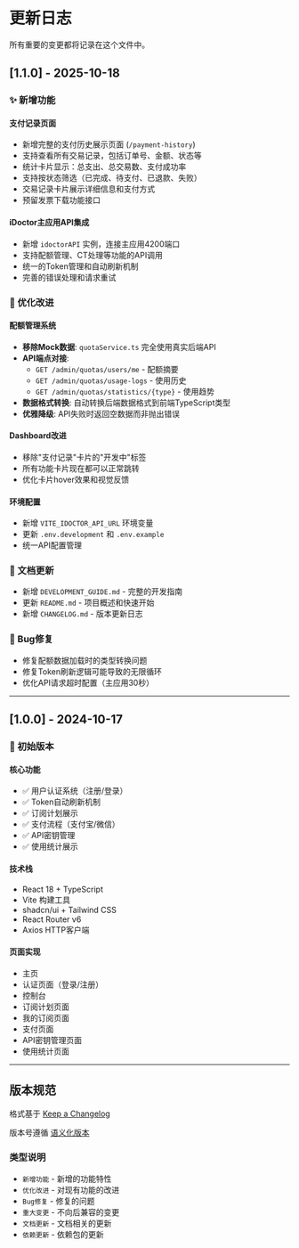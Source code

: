 # 更新日志

所有重要的变更都将记录在这个文件中。

## [1.1.0] - 2025-10-18

### ✨ 新增功能

#### 支付记录页面
- 新增完整的支付历史展示页面 (`/payment-history`)
- 支持查看所有交易记录，包括订单号、金额、状态等
- 统计卡片显示：总支出、总交易数、支付成功率
- 支持按状态筛选（已完成、待支付、已退款、失败）
- 交易记录卡片展示详细信息和支付方式
- 预留发票下载功能接口

#### iDoctor主应用API集成
- 新增 `idoctorAPI` 实例，连接主应用4200端口
- 支持配额管理、CT处理等功能的API调用
- 统一的Token管理和自动刷新机制
- 完善的错误处理和请求重试

### 🔧 优化改进

#### 配额管理系统
- **移除Mock数据**: `quotaService.ts` 完全使用真实后端API
- **API端点对接**:
  - `GET /admin/quotas/users/me` - 配额摘要
  - `GET /admin/quotas/usage-logs` - 使用历史
  - `GET /admin/quotas/statistics/{type}` - 使用趋势
- **数据格式转换**: 自动转换后端数据格式到前端TypeScript类型
- **优雅降级**: API失败时返回空数据而非抛出错误

#### Dashboard改进
- 移除"支付记录"卡片的"开发中"标签
- 所有功能卡片现在都可以正常跳转
- 优化卡片hover效果和视觉反馈

#### 环境配置
- 新增 `VITE_IDOCTOR_API_URL` 环境变量
- 更新 `.env.development` 和 `.env.example`
- 统一API配置管理

### 📝 文档更新
- 新增 `DEVELOPMENT_GUIDE.md` - 完整的开发指南
- 更新 `README.md` - 项目概述和快速开始
- 新增 `CHANGELOG.md` - 版本更新日志

### 🐛 Bug修复
- 修复配额数据加载时的类型转换问题
- 修复Token刷新逻辑可能导致的无限循环
- 优化API请求超时配置（主应用30秒）

---

## [1.0.0] - 2024-10-17

### 🎉 初始版本

#### 核心功能
- ✅ 用户认证系统（注册/登录）
- ✅ Token自动刷新机制
- ✅ 订阅计划展示
- ✅ 支付流程（支付宝/微信）
- ✅ API密钥管理
- ✅ 使用统计展示

#### 技术栈
- React 18 + TypeScript
- Vite 构建工具
- shadcn/ui + Tailwind CSS
- React Router v6
- Axios HTTP客户端

#### 页面实现
- 主页
- 认证页面（登录/注册）
- 控制台
- 订阅计划页面
- 我的订阅页面
- 支付页面
- API密钥管理页面
- 使用统计页面

---

## 版本规范

格式基于 [Keep a Changelog](https://keepachangelog.com/zh-CN/1.0.0/)

版本号遵循 [语义化版本](https://semver.org/lang/zh-CN/)

### 类型说明
- `新增功能` - 新增的功能特性
- `优化改进` - 对现有功能的改进
- `Bug修复` - 修复的问题
- `重大变更` - 不向后兼容的变更
- `文档更新` - 文档相关的更新
- `依赖更新` - 依赖包的更新
